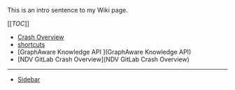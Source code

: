 This is an intro sentence to my Wiki page.

[[_TOC_]]


- [Crash Overview](https://gitlab.scai.fraunhofer.de/anahita.pakiman/mission-statement/wikis/NDV-GitLab-Crash-Overview)
- [shortcuts](https://gitlab.scai.fraunhofer.de/anahita.pakiman/mission-statement/wikis/Tools/Shortcuts)
- [GraphAware Knowledge API ](GraphAware Knowledge API)
- [NDV GitLab Crash Overview](NDV GitLab Crash Overview)

---

- [Sidebar](https://gitlab.scai.fraunhofer.de/anahita.pakiman/mission-statement/wikis/_sidebar)